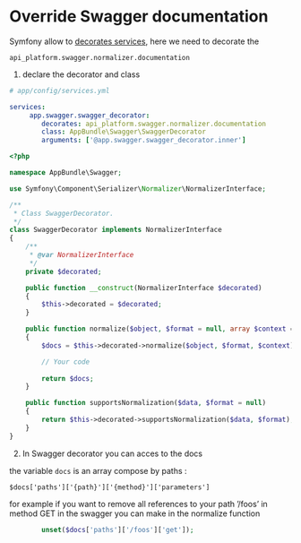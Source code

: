 # Override Swagger documentation


Symfony allow to [decorates services](https://symfony.com/doc/current/service_container/service_decoration.html), here we need to decorate the

`api_platform.swagger.normalizer.documentation`

1. declare the decorator and class

 ```yaml
 # app/config/services.yml
 
 services:
      app.swagger.swagger_decorator:
         decorates: api_platform.swagger.normalizer.documentation
         class: AppBundle\Swagger\SwaggerDecorator
         arguments: ['@app.swagger.swagger_decorator.inner']
 ```

```php
<?php

namespace AppBundle\Swagger;

use Symfony\Component\Serializer\Normalizer\NormalizerInterface;

/**
 * Class SwaggerDecorator.
 */
class SwaggerDecorator implements NormalizerInterface
{
    /**
     * @var NormalizerInterface
     */
    private $decorated;

    public function __construct(NormalizerInterface $decorated)
    {
        $this->decorated = $decorated;
    }

    public function normalize($object, $format = null, array $context = [])
    {
        $docs = $this->decorated->normalize($object, $format, $context);

		// Your code
			
        return $docs;
    }

    public function supportsNormalization($data, $format = null)
    {
        return $this->decorated->supportsNormalization($data, $format);
    }
}
```

2. In Swagger decorator you can acces to the docs

the variable `docs` is an array compose by paths :

`$docs['paths']['{path}']['{method}']['parameters']`

for example if you want to remove all references to your path ’/foos’ in method GET in the swagger you can make in the normalize function

```php
		unset($docs['paths']['/foos']['get']);
```


